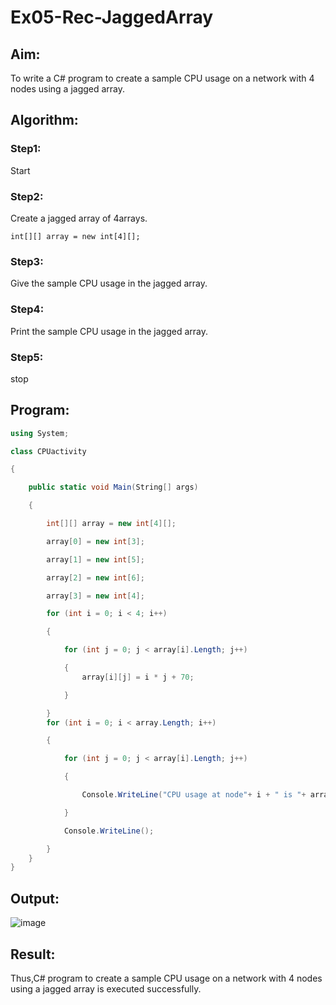 # Ex05-Rec-JaggedArray
## Aim:
To write a C# program to create a sample CPU usage on a network with 4 nodes using a jagged array.
## Algorithm:
### Step1:
Start
### Step2:
Create a jagged array of 4arrays.
```
int[][] array = new int[4][];
```
### Step3:
Give the sample CPU usage in the jagged array. 
### Step4:
Print the sample CPU usage in the jagged array. 
### Step5:
stop


## Program:
```c#
using System;

class CPUactivity

{

    public static void Main(String[] args)

    {

        int[][] array = new int[4][];

        array[0] = new int[3];

        array[1] = new int[5];

        array[2] = new int[6];

        array[3] = new int[4];

        for (int i = 0; i < 4; i++)

        {

            for (int j = 0; j < array[i].Length; j++)

            {
                array[i][j] = i * j + 70;

            }

        }
        for (int i = 0; i < array.Length; i++)

        {

            for (int j = 0; j < array[i].Length; j++)

            {

                Console.WriteLine("CPU usage at node"+ i + " is "+ array[i][j]+" % ");

            }

            Console.WriteLine();

        }
    }
}
```


## Output:
![image](https://user-images.githubusercontent.com/75235488/167236657-a281d08b-cef0-416e-94bc-4bb2d0f1ece6.png)

## Result:
Thus,C# program to create a sample CPU usage on a network with 4 nodes using a jagged array is executed successfully.
